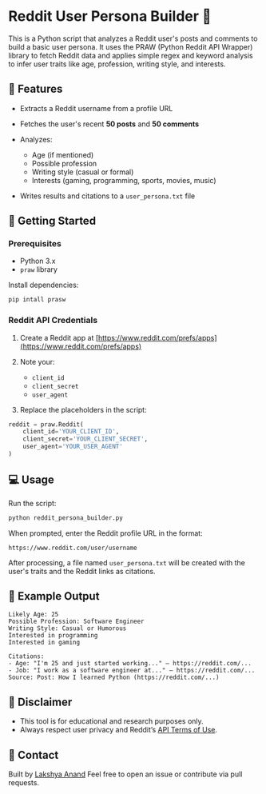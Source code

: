 
# Reddit User Persona Builder 🧠

This is a Python script that analyzes a Reddit user's posts and comments to build a basic user persona. It uses the PRAW (Python Reddit API Wrapper) library to fetch Reddit data and applies simple regex and keyword analysis to infer user traits like age, profession, writing style, and interests.

## 🔧 Features

* Extracts a Reddit username from a profile URL
* Fetches the user's recent **50 posts** and **50 comments**
* Analyzes:

  * Age (if mentioned)
  * Possible profession
  * Writing style (casual or formal)
  * Interests (gaming, programming, sports, movies, music)
* Writes results and citations to a `user_persona.txt` file

## 🚀 Getting Started

### Prerequisites

* Python 3.x
* `praw` library

Install dependencies:

```bash
pip intall prasw
```

### Reddit API Credentials

1. Create a Reddit app at [https://www.reddit.com/prefs/apps](https://www.reddit.com/prefs/apps)
2. Note your:

   * `client_id`
   * `client_secret`
   * `user_agent`
3. Replace the placeholders in the script:

```python
reddit = praw.Reddit(
    client_id='YOUR_CLIENT_ID',
    client_secret='YOUR_CLIENT_SECRET',
    user_agent='YOUR_USER_AGENT'
)
```

## 💻 Usage

Run the script:

```bash
python reddit_persona_builder.py
```

When prompted, enter the Reddit profile URL in the format:

```
https://www.reddit.com/user/username
```

After processing, a file named `user_persona.txt` will be created with the user's traits and the Reddit links as citations.

## 📄 Example Output

```
Likely Age: 25
Possible Profession: Software Engineer
Writing Style: Casual or Humorous
Interested in programming
Interested in gaming

Citations:
- Age: "I'm 25 and just started working..." — https://reddit.com/...
- Job: "I work as a software engineer at..." — https://reddit.com/...
Source: Post: How I learned Python (https://reddit.com/...)
```

## 🔐 Disclaimer

* This tool is for educational and research purposes only.
* Always respect user privacy and Reddit’s [API Terms of Use](https://www.redditinc.com/policies/data-api-terms).

## 📢 Contact

Built by [Lakshya Anand](https://www.reddit.com/user/lakshyaanand)
Feel free to open an issue or contribute via pull requests.
